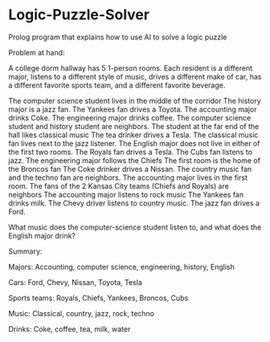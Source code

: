 # Logic-Puzzle-Solver
Prolog program that explains how to use AI to solve a logic puzzle

Problem at hand:

A college dorm hallway has 5 1-person rooms. Each resident is a different major, listens to a different style of music, drives a different make of car, has a different favorite sports team, and a different favorite beverage.

The computer science student lives in the middle of the corridor
The history major is a jazz fan.
The Yankees fan drives a Toyota.
The accounting major drinks Coke.
The engineering major drinks coffee.
The computer science student and history student are neighbors.
The student at the far end of the hall likes classical music
The tea drinker drives a Tesla.
The classical music fan lives next to the jazz listener.
The English major does not live in either of the first two rooms.
The Royals fan drives a Tesla.
The Cubs fan listens to jazz.
The engineering major follows the Chiefs
The first room is the home of the Broncos fan
The Coke drinker drives a Nissan.
The country music fan and the techno fan are neighbors.
The accounting major lives in the first room.
The fans of the 2 Kansas City teams (Chiefs and Royals) are neighbors
The accounting major listens to rock music
The Yankees fan drinks milk.
The Chevy driver listens to country music.
The jazz fan drives a Ford.

 

What music does the computer-science student listen to, and what does the English major drink?

Summary:

Majors: Accounting, computer science, engineering, history, English

Cars: Ford, Chevy, Nissan, Toyota, Tesla

Sports teams: Royals, Chiefs, Yankees, Broncos, Cubs

Music: Classical, country, jazz, rock, techno

Drinks: Coke, coffee, tea, milk, water
